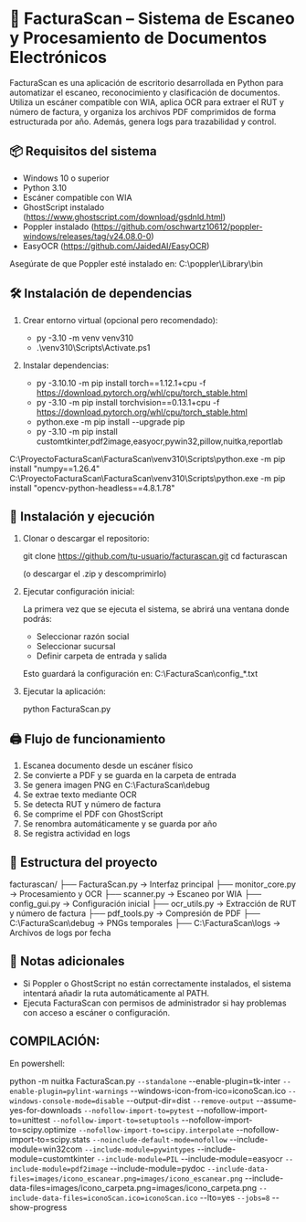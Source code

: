 # 📄 FacturaScan – Sistema de Escaneo y Procesamiento de Documentos Electrónicos

FacturaScan es una aplicación de escritorio desarrollada en Python para automatizar el escaneo, reconocimiento y clasificación de documentos. Utiliza un escáner compatible con WIA, aplica OCR para extraer el RUT y número de factura, y organiza los archivos PDF comprimidos de forma estructurada por año. Además, genera logs para trazabilidad y control.

## 📦 Requisitos del sistema

- Windows 10 o superior
- Python 3.10
- Escáner compatible con WIA
- GhostScript instalado (https://www.ghostscript.com/download/gsdnld.html)
- Poppler instalado (https://github.com/oschwartz10612/poppler-windows/releases/tag/v24.08.0-0)
- EasyOCR (https://github.com/JaidedAI/EasyOCR)

Asegúrate de que Poppler esté instalado en: C:\poppler\Library\bin

## 🛠️ Instalación de dependencias

1. Crear entorno virtual (opcional pero recomendado):

   - py -3.10 -m venv venv310
   - .\venv310\Scripts\Activate.ps1

2. Instalar dependencias:

   - py -3.10.10 -m pip install torch==1.12.1+cpu -f https://download.pytorch.org/whl/cpu/torch_stable.html
   - py -3.10 -m pip install torchvision==0.13.1+cpu -f https://download.pytorch.org/whl/cpu/torch_stable.html
   - python.exe -m pip install --upgrade pip
   - py -3.10 -m pip install customtkinter,pdf2image,easyocr,pywin32,pillow,nuitka,reportlab

C:\ProyectoFacturaScan\FacturaScan\venv310\Scripts\python.exe -m pip install "numpy==1.26.4"
C:\ProyectoFacturaScan\FacturaScan\venv310\Scripts\python.exe -m pip install "opencv-python-headless==4.8.1.78"



## 🚀 Instalación y ejecución

1. Clonar o descargar el repositorio:

   git clone https://github.com/tu-usuario/facturascan.git
   cd facturascan

   (o descargar el .zip y descomprimirlo)

2. Ejecutar configuración inicial:

   La primera vez que se ejecuta el sistema, se abrirá una ventana donde podrás:
   - Seleccionar razón social
   - Seleccionar sucursal
   - Definir carpeta de entrada y salida

   Esto guardará la configuración en: C:\FacturaScan\config_*.txt

3. Ejecutar la aplicación:

   python FacturaScan.py

## 🖨️ Flujo de funcionamiento

1. Escanea documento desde un escáner físico
2. Se convierte a PDF y se guarda en la carpeta de entrada
3. Se genera imagen PNG en C:\FacturaScan\debug
4. Se extrae texto mediante OCR
5. Se detecta RUT y número de factura
6. Se comprime el PDF con GhostScript
7. Se renombra automáticamente y se guarda por año
8. Se registra actividad en logs

## 📁 Estructura del proyecto

facturascan/
├── FacturaScan.py           → Interfaz principal
├── monitor_core.py          → Procesamiento y OCR
├── scanner.py               → Escaneo por WIA
├── config_gui.py            → Configuración inicial
├── ocr_utils.py             → Extracción de RUT y número de factura
├── pdf_tools.py             → Compresión de PDF
├── C:\FacturaScan\debug     → PNGs temporales
├── C:\FacturaScan\logs      → Archivos de logs por fecha

## 📝 Notas adicionales

- Si Poppler o GhostScript no están correctamente instalados, el sistema intentará añadir la ruta automáticamente al PATH.
- Ejecuta FacturaScan con permisos de administrador si hay problemas con acceso a escáner o configuración.

## COMPILACIÓN:

En powershell:

python -m nuitka FacturaScan.py `
  --standalone `
  --enable-plugin=tk-inter `
  --enable-plugin=pylint-warnings `
  --windows-icon-from-ico=iconoScan.ico `
  --windows-console-mode=disable `
  --output-dir=dist `
  --remove-output `
  --assume-yes-for-downloads `
  --nofollow-import-to=pytest `
  --nofollow-import-to=unittest `
  --nofollow-import-to=setuptools `
  --nofollow-import-to=scipy.optimize `
  --nofollow-import-to=scipy.interpolate `
  --nofollow-import-to=scipy.stats `
  --noinclude-default-mode=nofollow `
  --include-module=win32com `
  --include-module=pywintypes `
  --include-module=customtkinter `
  --include-module=PIL `
  --include-module=easyocr `
  --include-module=pdf2image `
  --include-module=pydoc `
  --include-data-files=images/icono_escanear.png=images/icono_escanear.png `
  --include-data-files=images/icono_carpeta.png=images/icono_carpeta.png `
  --include-data-files=iconoScan.ico=iconoScan.ico `
  --lto=yes `
  --jobs=8 `
  --show-progress
